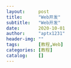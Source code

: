 ```yaml
---
layout:     post
title:      "Web开发"
subtitle:   "Web开发"
date:       2020-10-01
author:     "aptx1231"
header-img: ""
tags:       [教程,Web]
categories: [教程]
catalog:    []
---
```

